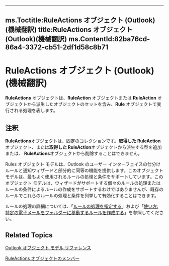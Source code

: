 

---
ms.Toctitle:RuleActions オブジェクト (Outlook)(機械翻訳)
title:RuleActions オブジェクト (Outlook)(機械翻訳)
ms.ContentId:82ba76cd-86a4-3372-cb51-2df1d58c8b71
---
# RuleActions オブジェクト (Outlook)(機械翻訳)




**RuleActions** オブジェクトは、**RuleAction** オブジェクトまたは **RuleAction** オブジェクトから派生したオブジェクトのセットを含み、**Rule** オブジェクトで実行される処理を表します。

## 注釈
**RuleActions**オブジェクトは、固定のコレクションです。**取得した RuleAction**オブジェクト、または**取得した RuleAction**オブジェクトから派生する型を追加または、 **RuleActions**オブジェクトから削除することはできません。



Rules オブジェクト モデルは、Outlook のユーザー インターフェイスの仕分けルールと通知ウィザードと部分的に同等の機能を提供します。このオブジェクト モデルは、最もよく使用されるルールの処理と条件をサポートしています。このオブジェクト モデルは、ウィザードがサポートする個々のルールの処理またはルールの条件によるルールの作成をサポートするわけではありませんが、既存のルールでこれらのルールの処理と条件を列挙して有効化することはできます。



ルールの処理の詳細については、「[ルールの処理を指定する](c5f83c81-0e01-38aa-5ec7-3932b4443e43)」および「[使い方: 特定の電子メールをフォルダーに移動するルールを作成する](e72fa307-8224-c2d2-1318-a18cd8e9f22f.md)」を参照してください。



## Related Topics

[Outlook オブジェクト モデル リファレンス](73221b13-d8d8-99b8-3394-b95dbbfd5ddc.md)

[RuleActions オブジェクトのメンバー](ea4c7acb-2ce2-ecf9-046f-2eb48d4935bb.md)




